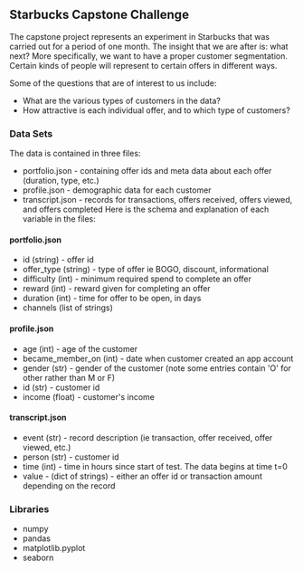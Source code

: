 ## Starbucks Capstone Challenge

The capstone project represents an experiment in Starbucks that was carried out for a period of one month. The insight that we are after is: what next? More specifically, we want to have a proper customer segmentation. Certain kinds of people will represent to certain offers in different ways.

Some of the questions that are of interest to us include:
- What are the various types of customers in the data?
- How attractive is each individual offer, and to which type of customers?


### Data Sets
The data is contained in three files:

- portfolio.json - containing offer ids and meta data about each offer (duration, type, etc.)
- profile.json - demographic data for each customer
- transcript.json - records for transactions, offers received, offers viewed, and offers completed
Here is the schema and explanation of each variable in the files:

#### portfolio.json

- id (string) - offer id
- offer_type (string) - type of offer ie BOGO, discount, informational
- difficulty (int) - minimum required spend to complete an offer
- reward (int) - reward given for completing an offer
- duration (int) - time for offer to be open, in days
- channels (list of strings)

#### profile.json

- age (int) - age of the customer
- became_member_on (int) - date when customer created an app account
- gender (str) - gender of the customer (note some entries contain 'O' for other rather than M or F)
- id (str) - customer id
- income (float) - customer's income

#### transcript.json

- event (str) - record description (ie transaction, offer received, offer viewed, etc.)
- person (str) - customer id
- time (int) - time in hours since start of test. The data begins at time t=0
- value - (dict of strings) - either an offer id or transaction amount depending on the record



### Libraries
- numpy
- pandas
- matplotlib.pyplot
- seaborn


